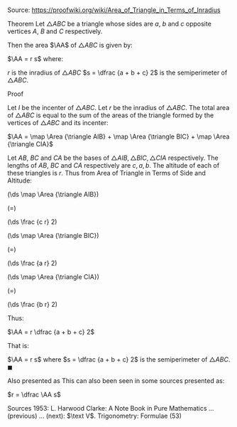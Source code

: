 # 

Source: https://proofwiki.org/wiki/Area_of_Triangle_in_Terms_of_Inradius



Theorem
Let $\triangle ABC$ be a triangle whose sides are $a$, $b$ and $c$ opposite vertices $A$, $B$ and $C$ respectively.

Then the area $\AA$ of $\triangle ABC$ is given by:

$\AA = r s$
where:

$r$ is the inradius of $\triangle ABC$
$s = \dfrac {a + b + c} 2$ is the semiperimeter of $\triangle ABC$.


Proof

Let $I$ be the incenter of $\triangle ABC$.
Let $r$ be the inradius of $\triangle ABC$.
The total area of $\triangle ABC$ is equal to the sum of the areas of the triangle formed by the vertices of $\triangle ABC$ and its incenter:

$\AA = \map \Area {\triangle AIB} + \map \Area {\triangle BIC} + \map \Area {\triangle CIA}$

Let $AB$, $BC$ and $CA$ be the bases of $\triangle AIB, \triangle BIC, \triangle CIA$ respectively.
The lengths of $AB$, $BC$ and $CA$ respectively are $c, a, b$.
The altitude of each of these triangles is $r$.
Thus from Area of Triangle in Terms of Side and Altitude:














\(\ds \map \Area {\triangle AIB}\)

\(=\)







\(\ds \frac {c r} 2\)




















\(\ds \map \Area {\triangle BIC}\)

\(=\)







\(\ds \frac {a r} 2\)




















\(\ds \map \Area {\triangle CIA}\)

\(=\)







\(\ds \frac {b r} 2\)









Thus:

$\AA = r \dfrac {a + b + c} 2$

That is:

$\AA = r s$
where $s = \dfrac {a + b + c} 2$ is the semiperimeter of $\triangle ABC$.
$\blacksquare$


Also presented as
This can also been seen in some sources presented as:

$r = \dfrac \AA s$


Sources
1953: L. Harwood Clarke: A Note Book in Pure Mathematics ... (previous) ... (next): $\text V$. Trigonometry: Formulae $(53)$




